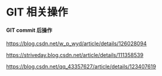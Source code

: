 # GIT 相关操作

#### GIT commit 后操作

https://blog.csdn.net/w_p_wyd/article/details/126028094

https://striveday.blog.csdn.net/article/details/111358539

https://blog.csdn.net/qq_43357627/article/details/123407619